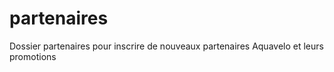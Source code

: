 # partenaires
Dossier partenaires pour inscrire de nouveaux partenaires Aquavelo et leurs promotions
